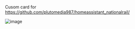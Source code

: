 Cusom card for https://github.com/plutomedia987/homeassistant_nationalrail/

![image](https://github.com/user-attachments/assets/bc48d290-73b0-4fab-ae8c-b78946434cd0)
